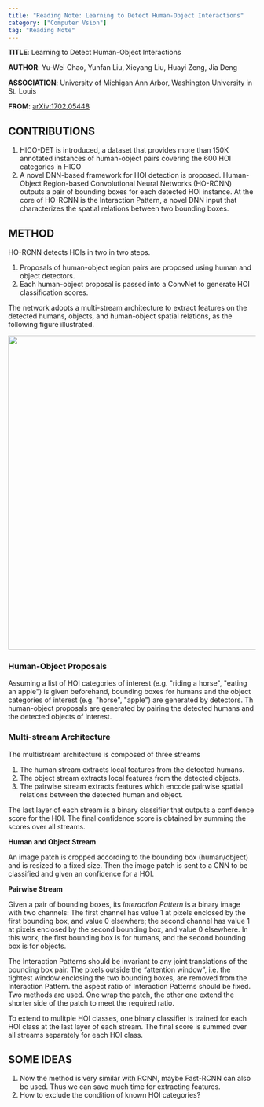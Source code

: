 ```yaml
---
title: "Reading Note: Learning to Detect Human-Object Interactions"
category: ["Computer Vsion"]
tag: "Reading Note"
---
```


**TITLE**: Learning to Detect Human-Object Interactions

**AUTHOR**: Yu-Wei Chao, Yunfan Liu, Xieyang Liu, Huayi Zeng, Jia Deng

**ASSOCIATION**: University of Michigan Ann Arbor, Washington University in St. Louis

**FROM**: [arXiv:1702.05448](https://arxiv.org/abs/1702.05448)

## CONTRIBUTIONS ##

1. HICO-DET is introduced, a dataset that provides more than 150K annotated instances of human-object pairs covering the 600 HOI categories in HICO
2. A novel DNN-based framework for HOI detection is proposed. Human-Object Region-based Convolutional Neural Networks (HO-RCNN) outputs a pair of bounding boxes for each detected HOI instance. At the core of HO-RCNN is the Interaction Pattern, a novel DNN input that characterizes the spatial relations between two bounding boxes.

## METHOD ##

HO-RCNN detects HOIs in two in two steps. 

1. Proposals of human-object region pairs are proposed using human and object detectors. 
2. Each human-object proposal is passed into a ConvNet to generate HOI classification scores. 

The network adopts a multi-stream architecture to extract features on the detected humans, objects, and human-object spatial relations, as the following figure illustrated.

<img class="img-responsive center-block" src="https://raw.githubusercontent.com/joshua19881228/my_blogs/master/Computer_Vision/Reading_Note/figures/HO-RCNN.jpg" alt="" width="640"/>

### Human-Object Proposals ###

Assuming a list of HOI categories of interest (e.g. "riding a horse", "eating an apple") is given beforehand, bounding boxes for humans and the object categories of interest (e.g. "horse", "apple") are generated by detectors. Th human-object proposals are generated by pairing the detected humans and the detected objects of interest.

### Multi-stream Architecture ###

The multistream architecture is composed of three streams

1. The human stream extracts local features from the detected humans.
2. The object stream extracts local features from the detected objects.
3. The pairwise stream extracts features which encode pairwise spatial relations between the detected human and object. 

The last layer of each stream is a binary classifier that outputs a confidence score for the HOI. The final confidence score is obtained by summing the scores over all streams. 

**Human and Object Stream**

An image patch is cropped according to the bounding box (human/object) and is resized to a fixed size. Then the image patch is sent to a CNN to be classified and given an confidence for a HOI.

**Pairwise Stream**

Given a pair of bounding boxes, its *Interaction Pattern* is a binary image with two channels: The first channel has value 1 at pixels enclosed by the first bounding box, and value 0 elsewhere; the second channel has value 1 at pixels enclosed by the second bounding box, and value 0 elsewhere. In this work, the first bounding box is for humans, and the second bounding box is for objects.

The Interaction Patterns should be invariant to any joint translations of the bounding box pair. The pixels outside the “attention window”, i.e. the tightest window enclosing the two bounding boxes, are removed from the Interaction Pattern. the aspect ratio of Interaction Patterns should be fixed. Two methods are used. One wrap the patch, the other one extend the shorter side of the patch to meet the required ratio.

To extend to mulitple HOI classes, one binary classifier is trained for each HOI class at the last layer of each stream. The final score is summed over all streams separately for each HOI class.

## SOME IDEAS ##

1. Now the method is very similar with RCNN, maybe Fast-RCNN can also be used. Thus we can save much time for extracting features. 
2. How to exclude the condition of known HOI categories? 